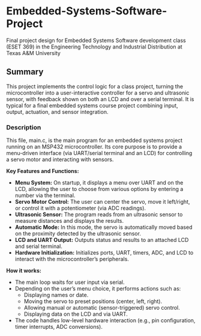# Embedded-Systems-Software-Project
Final project design for Embedded Systems Software development class (ESET 369) in the Engineering Technology and Industrial Distribution at Texas A&amp;M University

## Summary
This project implements the control logic for a class project, turning the microcontroller into a user-interactive controller for a servo and ultrasonic sensor, with feedback shown on both an LCD and over a serial terminal. It is typical for a final embedded systems course project combining input, output, actuation, and sensor integration.

### Description
This file, main.c, is the main program for an embedded systems project running on an MSP432 microcontroller. Its core purpose is to provide a menu-driven interface (via UART/serial terminal and an LCD) for controlling a servo motor and interacting with sensors.

**Key Features and Functions:**
- **Menu System:** On startup, it displays a menu over UART and on the LCD, allowing the user to choose from various options by entering a number via the terminal.
- **Servo Motor Control:** The user can center the servo, move it left/right, or control it with a potentiometer (via ADC readings).
- **Ultrasonic Sensor:** The program reads from an ultrasonic sensor to measure distances and displays the results.
- **Automatic Mode:** In this mode, the servo is automatically moved based on the proximity detected by the ultrasonic sensor.
- **LCD and UART Output:** Outputs status and results to an attached LCD and serial terminal.
- **Hardware Initialization:** Initializes ports, UART, timers, ADC, and LCD to interact with the microcontroller’s peripherals.

**How it works:**
- The main loop waits for user input via serial.
- Depending on the user’s menu choice, it performs actions such as:
  - Displaying names or date.
  - Moving the servo to preset positions (center, left, right).
  - Allowing manual or automatic (sensor-triggered) servo control.
  - Displaying data on the LCD and via UART.
- The code handles low-level hardware interaction (e.g., pin configuration, timer interrupts, ADC conversions).
